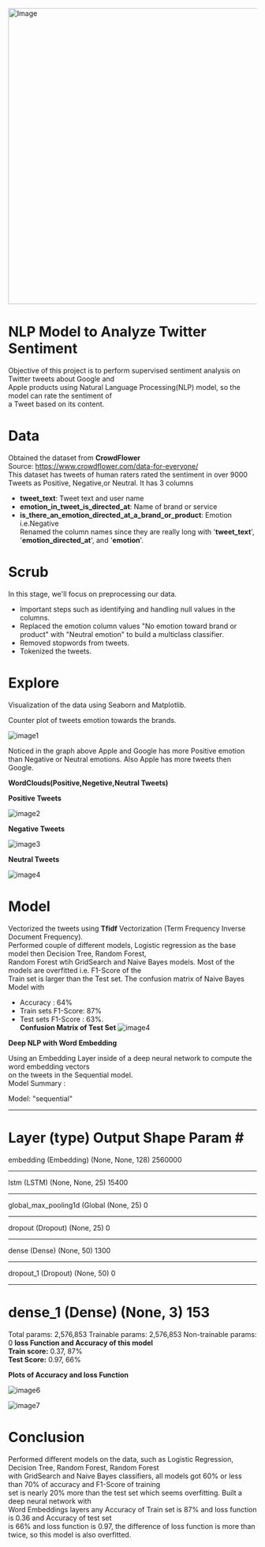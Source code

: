 
<img src="images/twittersentiments.jpeg" alt="Image" width="600" height="600" style="display: block; margin: 0 auto" />

# NLP Model to Analyze Twitter Sentiment 

Objective of this project is to perform supervised sentiment analysis on Twitter tweets about Google and <br>Apple products using Natural Language Processing(NLP) model, so the model can rate the sentiment of <br>a Tweet based on its content.

# Data

Obtained the dataset from **CrowdFlower**  <br> Source: https://www.crowdflower.com/data-for-everyone/<br>
This dataset has tweets of human raters rated the sentiment in over 9000 Tweets as Positive, Negative,or Neutral. It has 3 columns 
- **tweet_text**: Tweet text and user name 
- **emotion_in_tweet_is_directed_at**: Name of brand or service   
- **is_there_an_emotion_directed_at_a_brand_or_product**: Emotion i.e.Negative <br>Renamed the column names since they are really long with '**tweet_text**', '**emotion_directed_at**', and '**emotion**'.

# Scrub

In this stage, we'll focus on preprocessing our data.

- Important steps such as identifying and handling null values in the columns.
- Replaced the emotion column values "No emotion toward brand or product" with "Neutral emotion" to build a multiclass classifier. 
- Removed stopwords from tweets.
- Tokenized the tweets.

# Explore

Visualization of the data using Seaborn and Matplotlib.

Counter plot of tweets emotion towards the brands.

![image1](images/tweetscounterplot.png)

Noticed in the graph above Apple and Google has more Positive emotion than Negative or Neutral emotions. Also Apple has more tweets then Google.

**WordClouds(Positive,Negetive,Neutral Tweets)**

**Positive Tweets**

![image2](images/wordcloudpos.png)

**Negative Tweets**

![image3](images/wordcloudneg.png)

**Neutral Tweets**

![image4](images/wordcloudneutral.png)

# Model



Vectorized the tweets using **Tfidf** Vectorization (Term Frequency Inverse Document Frequency).<br>Performed couple of different models, Logistic regression as the base model then Decision Tree, Random Forest, <br>Random Forest wtih GridSearch and Naive Bayes models. Most of the models are overfitted i.e. F1-Score of the <br>Train set is larger than the Test set. The confusion matrix  of Naive Bayes Model with 
- Accuracy : 64% 
- Train sets F1-Score: 87% 
- Test sets F1-Score : 63%.<br>**Confusion Matrix of Test Set**
![image4](images/confusmatrix.png)

**Deep NLP with Word Embedding**

Using an Embedding Layer inside of a deep neural network to compute the word embedding vectors <br>on the tweets in the Sequential model.<br>Model Summary :

Model: "sequential"
_________________________________________________________________
Layer (type)                 Output Shape              Param #   
=================================================================
embedding (Embedding)        (None, None, 128)         2560000   
_________________________________________________________________
lstm (LSTM)                  (None, None, 25)          15400     
_________________________________________________________________
global_max_pooling1d (Global (None, 25)                0         
_________________________________________________________________
dropout (Dropout)            (None, 25)                0         
_________________________________________________________________
dense (Dense)                (None, 50)                1300      
_________________________________________________________________
dropout_1 (Dropout)          (None, 50)                0         
_________________________________________________________________
dense_1 (Dense)              (None, 3)                 153       
=================================================================
Total params: 2,576,853
Trainable params: 2,576,853
Non-trainable params: 0
**loss Function and Accuracy of this model<br>**
**Train score:** 0.37, 87%<br>
**Test Score:** 0.97, 66%

 **Plots of Accuracy and loss Function**

![image6](images/Accuracy.png)

![image7](images/lossfunction.png)

# Conclusion

Performed different models on the data, such as Logistic Regression, Decision Tree, Random Forest, Random Forest<br> with GridSearch and Naive Bayes classifiers, all models got 60% or less than 70% of accuracy and F1-Score of training<br> set is nearly 20% more than the test set which seems overfitting.
Built a deep neural network with<br> Word Embeddings layers any Accuracy of Train set is 87% and loss function is 0.36 and Accuracy of test set <br>is 66% and loss function is 0.97, the difference of loss function is more than twice, so this model is also overfitted.


```python

```
